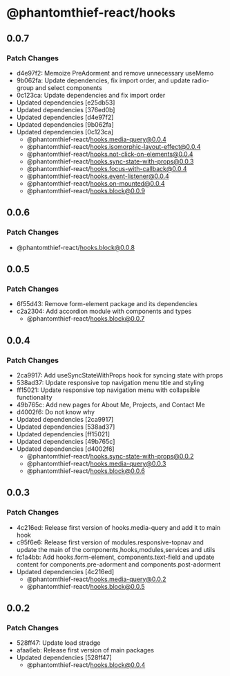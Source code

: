 # @phantomthief-react/hooks

## 0.0.7

### Patch Changes

- d4e97f2: Memoize PreAdorment and remove unnecessary useMemo
- 9b062fa: Update dependencies, fix import order, and update radio-group and select components
- 0c123ca: Update dependencies and fix import order
- Updated dependencies [e25db53]
- Updated dependencies [376ed0b]
- Updated dependencies [d4e97f2]
- Updated dependencies [9b062fa]
- Updated dependencies [0c123ca]
  - @phantomthief-react/hooks.media-query@0.0.4
  - @phantomthief-react/hooks.isomorphic-layout-effect@0.0.4
  - @phantomthief-react/hooks.not-click-on-elements@0.0.4
  - @phantomthief-react/hooks.sync-state-with-props@0.0.3
  - @phantomthief-react/hooks.focus-with-callback@0.0.4
  - @phantomthief-react/hooks.event-listener@0.0.4
  - @phantomthief-react/hooks.on-mounted@0.0.4
  - @phantomthief-react/hooks.block@0.0.9

## 0.0.6

### Patch Changes

- @phantomthief-react/hooks.block@0.0.8

## 0.0.5

### Patch Changes

- 6f55d43: Remove form-element package and its dependencies
- c2a2304: Add accordion module with components and types
  - @phantomthief-react/hooks.block@0.0.7

## 0.0.4

### Patch Changes

- 2ca9917: Add useSyncStateWithProps hook for syncing state with props
- 538ad37: Update responsive top navigation menu title and styling
- ff15021: Update responsive top navigation menu with collapsible functionality
- 49b765c: Add new pages for About Me, Projects, and Contact Me
- d4002f6: Do not know why
- Updated dependencies [2ca9917]
- Updated dependencies [538ad37]
- Updated dependencies [ff15021]
- Updated dependencies [49b765c]
- Updated dependencies [d4002f6]
  - @phantomthief-react/hooks.sync-state-with-props@0.0.2
  - @phantomthief-react/hooks.media-query@0.0.3
  - @phantomthief-react/hooks.block@0.0.6

## 0.0.3

### Patch Changes

- 4c216ed: Release first version of hooks.media-query and add it to main hook
- c95f6e6: Release first version of modules.responsive-topnav and update the main of the components,hooks,modules,services and utils
- fc1a4bb: Add hooks.form-element, components.text-field and update content for components.pre-adorment and components.post-adorment
- Updated dependencies [4c216ed]
  - @phantomthief-react/hooks.media-query@0.0.2
  - @phantomthief-react/hooks.block@0.0.5

## 0.0.2

### Patch Changes

- 528ff47: Update load stradge
- afaa6eb: Release first version of main packages
- Updated dependencies [528ff47]
  - @phantomthief-react/hooks.block@0.0.4

